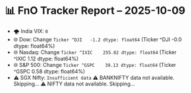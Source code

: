 # 📊 FnO Tracker Report – 2025-10-09
- 🌪️ India VIX: `0`
- 🌐 Dow: Change `Ticker
^DJI   -1.2
dtype: float64` (Ticker
^DJI   -0.0
dtype: float64%)
- 🌐 Nasdaq: Change `Ticker
^IXIC    255.02
dtype: float64` (Ticker
^IXIC    1.12
dtype: float64%)
- 🌐 S&P 500: Change `Ticker
^GSPC    39.13
dtype: float64` (Ticker
^GSPC    0.58
dtype: float64%)
- ⚠️ SGX Nifty: `Insufficient data`
⚠️ BANKNIFTY data not available. Skipping...
⚠️ NIFTY data not available. Skipping...